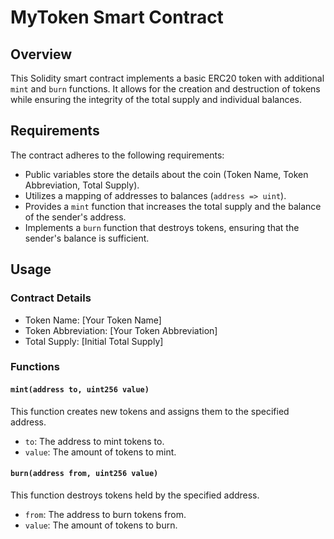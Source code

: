 # MyToken Smart Contract

## Overview

This Solidity smart contract implements a basic ERC20 token with additional `mint` and `burn` functions. It allows for the creation and destruction of tokens while ensuring the integrity of the total supply and individual balances.

## Requirements

The contract adheres to the following requirements:

- Public variables store the details about the coin (Token Name, Token Abbreviation, Total Supply).
- Utilizes a mapping of addresses to balances (`address => uint`).
- Provides a `mint` function that increases the total supply and the balance of the sender's address.
- Implements a `burn` function that destroys tokens, ensuring that the sender's balance is sufficient.

## Usage

### Contract Details

- Token Name: [Your Token Name]
- Token Abbreviation: [Your Token Abbreviation]
- Total Supply: [Initial Total Supply]

### Functions

#### `mint(address to, uint256 value)`

This function creates new tokens and assigns them to the specified address.

- `to`: The address to mint tokens to.
- `value`: The amount of tokens to mint.

#### `burn(address from, uint256 value)`

This function destroys tokens held by the specified address.

- `from`: The address to burn tokens from.
- `value`: The amount of tokens to burn.
